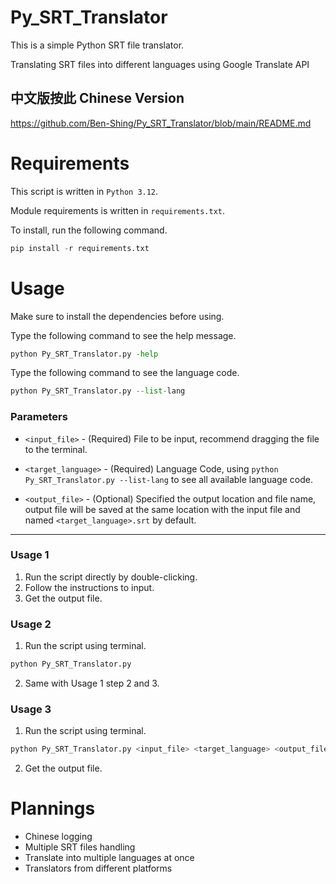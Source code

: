 # Py_SRT_Translator
This is a simple Python SRT file translator.

Translating SRT files into different languages using Google Translate API

## 中文版按此 Chinese Version
https://github.com/Ben-Shing/Py_SRT_Translator/blob/main/README.md

# Requirements
This script is written in `Python 3.12`.

Module requirements is written in `requirements.txt`.

To install, run the following command.
```python
pip install -r requirements.txt
```

# Usage
Make sure to install the dependencies before using.

Type the following command to see the help message.
```python
python Py_SRT_Translator.py -help
```
Type the following command to see the language code.
```python
python Py_SRT_Translator.py --list-lang
```

### Parameters
- `<input_file>` - (Required) File to be input, recommend dragging the file to the terminal.

- `<target_language>` - (Required) Language Code, using `python Py_SRT_Translator.py --list-lang` to see all available language code.

- `<output_file>` - (Optional) Specified the output location and file name, output file will be saved at the same location with the input file and named `<target_language>.srt` by default.

---
### Usage 1
1. Run the script directly by double-clicking.
2. Follow the instructions to input.
3. Get the output file.
### Usage 2
1. Run the script using terminal.
```python
python Py_SRT_Translator.py
```
2. Same with Usage 1 step 2 and 3.
### Usage 3
1. Run the script using terminal.
```python
python Py_SRT_Translator.py <input_file> <target_language> <output_file>
```
2. Get the output file.


# Plannings
- Chinese logging
- Multiple SRT files handling
- Translate into multiple languages at once
- Translators from different platforms